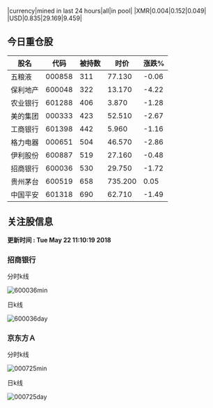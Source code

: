 |currency|mined in last 24 hours|all|in pool|
|XMR|0.004|0.152|0.049|
|USD|0.835|29.169|9.459|

## 今日重仓股 

|股名|代码|被持数|时价|涨跌%|
|---|---|---|---|---|
|五粮液|000858|311|77.130|-0.06|
|保利地产|600048|322|13.170|-4.22|
|农业银行|601288|406|3.870|-1.28|
|美的集团|000333|423|52.510|-2.67|
|工商银行|601398|442|5.960|-1.16|
|格力电器|000651|504|46.570|-2.86|
|伊利股份|600887|519|27.160|-0.48|
|招商银行|600036|530|29.750|-1.72|
|贵州茅台|600519|658|735.200|0.05|
|中国平安|601318|690|62.710|-1.49|

## 关注股信息
**更新时间 : Tue May 22 11:10:19 2018**
### 招商银行 
分时k线

![600036min](http://image.sinajs.cn/newchart/min/n/sh600036.gif)

日k线

![600036day](http://image.sinajs.cn/newchart/daily/n/sh600036.gif)

### 京东方Ａ 
分时k线

![000725min](http://image.sinajs.cn/newchart/min/n/sz000725.gif)

日k线

![000725day](http://image.sinajs.cn/newchart/daily/n/sz000725.gif)
